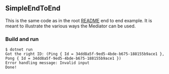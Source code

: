 ## SimpleEndToEnd

This is the same code as in the root [README](/) end to end example.
It is meant to illustrate the various ways the Mediator can be used.

### Build and run

```console
$ dotnet run
Got the right ID: (Ping { Id = 34dd8a5f-9ed5-4bde-b675-188155b9ace1 }, Pong { Id = 34dd8a5f-9ed5-4bde-b675-188155b9ace1 })
Error handling message: Invalid input
Done!
```
